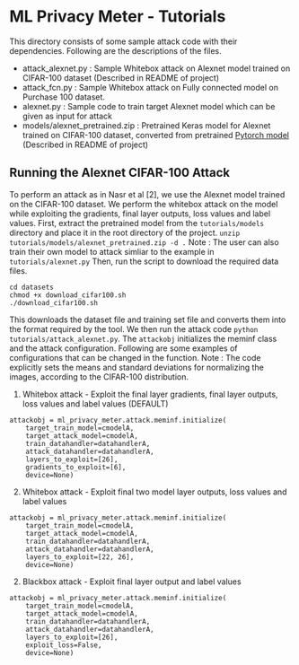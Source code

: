 # ML Privacy Meter - Tutorials
This directory consists of some sample attack code with their dependencies.
Following are the descriptions of the files.
- attack_alexnet.py : Sample Whitebox attack on Alexnet model trained on CIFAR-100 dataset (Described in README of project)
- attack_fcn.py : Sample Whitebox attack on Fully connected model on Purchase 100 dataset.
- alexnet.py : Sample code to train target Alexnet model which can be given as input for attack
- models/alexnet_pretrained.zip	: Pretrained Keras model for Alexnet trained on CIFAR-100 dataset, converted from pretrained [Pytorch model](https://github.com/bearpaw/pytorch-classification#pretrained-models) (Described in README of project)

## Running the Alexnet CIFAR-100 Attack
To perform an attack as in Nasr et al [2], we use the Alexnet model trained on the CIFAR-100 dataset. We perform the whitebox attack on the model while exploiting the gradients, final layer outputs, loss values and label values.
First, extract the pretrained model from the `tutorials/models` directory and place it in the root directory of the project. `unzip tutorials/models/alexnet_pretrained.zip -d .`
Note : The user can also train their own model to attack simliar to the example in `tutorials/alexnet.py`
Then, run the script to download the required data files.
```
cd datasets
chmod +x download_cifar100.sh
./download_cifar100.sh
```
This downloads the dataset file and training set file and converts them into the format required by the tool.
We then run the attack code `python tutorials/attack_alexnet.py`. 
The `attackobj` initializes the meminf class and the attack configuration. Following are some examples of configurations that can be changed in the function.
Note : The code explicitly sets the means and standard deviations for normalizing the images, according to the CIFAR-100 distribution.
1. Whitebox attack - Exploit the final layer gradients, final layer outputs, loss values and label values (DEFAULT)
```
attackobj = ml_privacy_meter.attack.meminf.initialize(
    target_train_model=cmodelA,
    target_attack_model=cmodelA,
    train_datahandler=datahandlerA,
    attack_datahandler=datahandlerA,
    layers_to_exploit=[26],
    gradients_to_exploit=[6],
    device=None)
```
2. Whitebox attack - Exploit final two model layer outputs, loss values and label values
```
attackobj = ml_privacy_meter.attack.meminf.initialize(
    target_train_model=cmodelA,
    target_attack_model=cmodelA,
    train_datahandler=datahandlerA,
    attack_datahandler=datahandlerA,
    layers_to_exploit=[22, 26],
    device=None)
```
2. Blackbox attack - Exploit final layer output and label values
```
attackobj = ml_privacy_meter.attack.meminf.initialize(
    target_train_model=cmodelA,
    target_attack_model=cmodelA,
    train_datahandler=datahandlerA,
    attack_datahandler=datahandlerA,
    layers_to_exploit=[26],
	exploit_loss=False,
    device=None)
```
